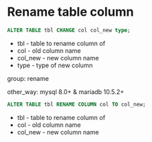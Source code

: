 # Rename table column

```sql
ALTER TABLE tbl CHANGE col col_new type;
```

- tbl - table to rename column of
- col - old column name
- col_new - new column name
- type - type of new column

group: rename

other_way: mysql 8.0+ & mariadb 10.5.2+

```sql
ALTER TABLE tbl RENAME COLUMN col TO col_new;
```

- tbl - table to rename column of
- col - old column name
- col_new - new column name
